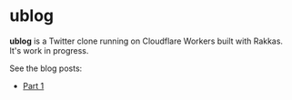 # ublog

**ublog** is a Twitter clone running on Cloudflare Workers built with Rakkas. It's work in progress.

See the blog posts:

- [Part 1](https://dev.to/cyco130/creating-a-twitter-clone-for-cloudflare-workers-with-rakkas-part-1-44i)
